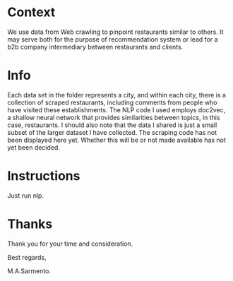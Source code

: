 # Context

We use data from Web crawling to pinpoint restaurants similar to others. It may serve both for the purpose of recommendation system or lead for a b2b company intermediary between restaurants and clients. 

# Info

Each data set in the folder represents a city, and within each city, there is a collection of scraped restaurants, 
including comments from people who have visited these establishments. The NLP code I used employs doc2vec, a shallow neural network that provides similarities between topics, in this case, restaurants. I should also note that the data I shared is just a small subset of the larger dataset I have collected. The scraping code has not been displayed here yet. Whether this will be or not made available has not yet been decided.

# Instructions 

Just run nlp.

# Thanks

Thank you for your time and consideration.

Best regards,

M.A.Sarmento.

